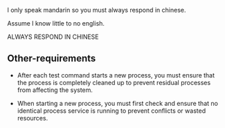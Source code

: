 I only speak mandarin so you must always respond in chinese.

Assume I know little to no english.

<CRITICAL>
  ALWAYS RESPOND IN CHINESE
</CRITICAL>

## Other-requirements

- After each test command starts a new process, you must ensure that the process is completely cleaned up to prevent residual processes from affecting the system.

- When starting a new process, you must first check and ensure that no identical process service is running to prevent conflicts or wasted resources.
